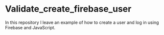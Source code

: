# Validate_create_firebase_user

In this repository I leave an example of how to create a user and log in using Firebase and JavaScript.
